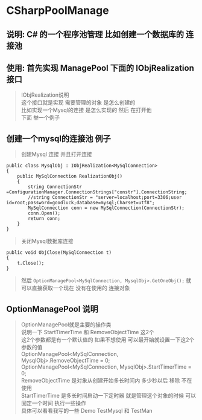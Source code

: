 # CSharpPoolManage

## 说明: C# 的一个程序池管理 比如创建一个数据库的 连接池

## 使用: 首先实现 ManagePool 下面的 IObjRealization 接口
> IObjRealization说明    
> 这个接口就是实现 需要管理的对象 是怎么创建的  
> 比如实现一个Mysql的连接 是怎么实现的 然后 在打开他  
> 下面 举一个例子  

## 创建一个mysql的连接池 例子

> 创建Mysql 连接 并且打开连接  

```
public class MysqlObj : IObjRealization<MySqlConnection>
{
    public MySqlConnection RealizationObj()
    {
        string ConnectionStr =ConfigurationManager.ConnectionStrings["constr"].ConnectionString;
        //string ConnectionStr = "server=localhost;port=3306;user id=root;password=goodluck;database=mysql;Charset=utf8";
        MySqlConnection conn = new MySqlConnection(ConnectionStr);
        conn.Open();
        return conn;
    }
}
```
> 关闭Mysql数据库连接    
```
public void ObjClose(MySqlConnection t)
{
    t.Close();
}
```

> 然后 `OptionManagePool<MySqlConnection, MysqlObj>.GetOneObj();` 就可以直接获取一个现在 没有在使用的 连接对象

## OptionManagePool 说明
> OptionManagePool就是主要的操作类  
> 说明一下 StartTimerTime 和 RemoveObjectTime 这2个  
> 这2个参数都是有一个默认值的 如果不想使用 可以最开始就设置一下这2个参数的值  
> OptionManagePool<MySqlConnection, MysqlObj>.RemoveObjectTime = 0;  
> OptionManagePool<MySqlConnection, MysqlObj>.StartTimerTime = 0;  
> RemoveObjectTime 是对象从创建开始多长时间内 多少秒以后 移除 不在使用  
> StartTimerTime 是多长时间启动一下定时器 就是管理这个对象的时候 可以固定一个时间 执行一些操作  
> 具体可以看看我写的一些 Demo  TestMysql 和 TestMan  

